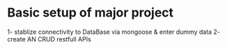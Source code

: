 # Basic setup of major project
1- stablize connectivity to DataBase via mongoose & enter dummy data
2- create AN CRUD restfull APIs